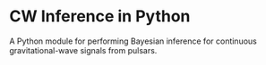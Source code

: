 # CW Inference in Python

A Python module for performing Bayesian inference for continuous gravitational-wave signals from pulsars.